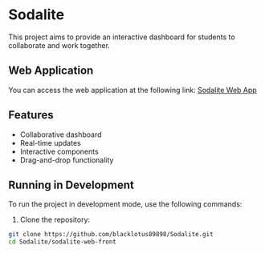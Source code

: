# Sodalite

This project aims to provide an interactive dashboard for students to collaborate and work together.

## Web Application

You can access the web application at the following link: [Sodalite Web App](https://blacklotus89898.github.io/Sodalite/)

## Features

- Collaborative dashboard
- Real-time updates
- Interactive components
- Drag-and-drop functionality

## Running in Development

To run the project in development mode, use the following commands:

1. Clone the repository:

```sh
git clone https://github.com/blacklotus89898/Sodalite.git
cd Sodalite/sodalite-web-front